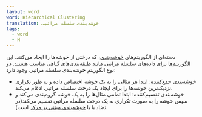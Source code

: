 ```yaml
---
layout: word
word: Hierarchical Clustering
translation: خوشه‌بندی سلسله مراتبی
tags:
  - word
  - H
---
```

دسته‌ای از الگوریتم‌های [خوشه‌بندی](/c/clustering)، که درختی از خوشه‌ها را ایجاد می‌کنند. این الگوریتم‌ها برای داده‌های سلسله مراتبی مانند طبقه‌بندی‌های گیاهی مناسب هستند. دو نوع الگوریتم خوشه‌بندی سلسله مراتبی وجود دارد:

* خوشه‌بندی جمع‌کننده: ابتدا هر مثالی را به یک خوشه اختصاص داده و به طور تکراری نزدیک‌ترین خوشه‌ها را برای ایجاد یک درخت سلسله مراتبی ادغام می‌کند.
* خوشه‌بندی تقسیم‌کننده: ابتدا تمامی مثال‌ها را به یک خوشه گروه‌بندی می‌کند و سپس خوشه را به صورت تکراری به یک درخت سلسله مراتبی تقسیم می‌کند(در تضاد با با [خوشه‌بندی مبتنی بر مرکز](/c/centroid_based_clustering) است).